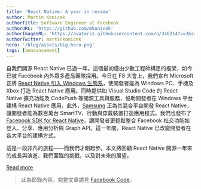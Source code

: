 ```yaml
---
title: 'React Native: A year in review'
author: Martin Konicek
authorTitle: Software Engineer at Facebook
authorURL: 'https://github.com/mkonicek'
authorImageURL: 'https://avatars1.githubusercontent.com/u/346214?v=3&s=460'
authorTwitter: martinkonicek
hero: '/blog/assets/big-hero.png'
tags: [announcement]
---
```


自我們開源 React Native 已過一年。這個最初僅由少數工程師構思的框架，如今已被 Facebook 內外眾多產品團隊採用。今日在 F8 大會上，我們宣布 Microsoft 正將 [React Native 引入 Windows 生態系](https://microsoft.github.io/code-push/articles/ReactNativeWindows.html)，使開發者能為 Windows PC、手機及 Xbox 打造 React Native 應用。同時提供如 Visual Studio Code 的 React Native 擴充功能及 CodePush 等開源工具與服務，協助開發者在 Windows 平台建構 React Native 應用。此外，[Samsung](https://www.tizen.org/blogs) 正為其混合平台開發 React Native，讓開發者能為數百萬台 SmartTV、行動與穿戴裝置打造應用程式。我們也發布了 [Facebook SDK for React Native](https://github.com/facebook/react-native-fbsdk)，讓開發者更輕鬆整合 Facebook 社交功能如登入、分享、應用分析與 Graph API。這一年間，React Native 已改變開發者在各大平台的建構方式。

這是一段非凡的旅程——而我們才剛起步。本文將回顧 React Native 開源一年來的成長與演進、我們面臨的挑戰，以及對未來的展望。

<footer>
  <a
    href="https://code.facebook.com/posts/597378980427792/react-native-a-year-in-review/"
    className="btn">Read more</a>
</footer>

> 此為節錄內容。完整文章請見 [Facebook Code](https://code.facebook.com/posts/597378980427792/react-native-a-year-in-review/)。